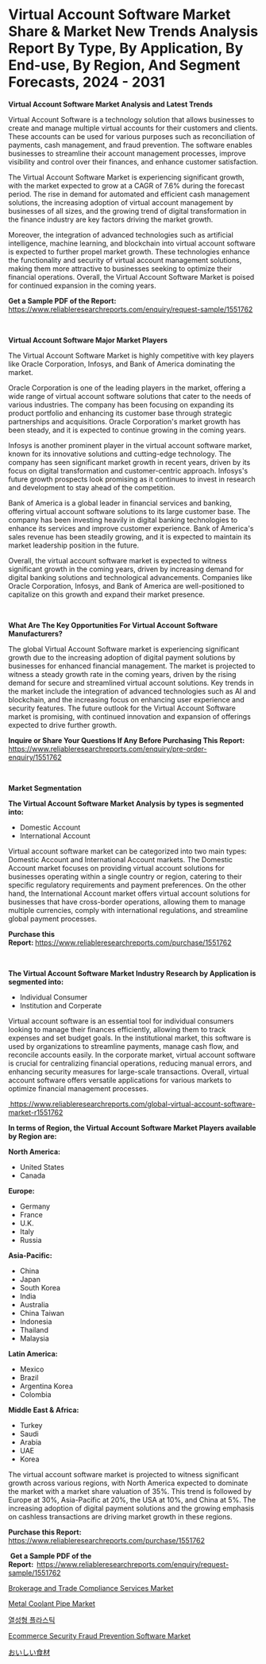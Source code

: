 <p><h1>Virtual Account Software Market Share & Market New Trends Analysis Report By Type, By Application, By End-use, By Region, And Segment Forecasts, 2024 - 2031</h1></p><p><strong>Virtual Account Software Market Analysis and Latest Trends</strong></p>
<p><p>Virtual Account Software is a technology solution that allows businesses to create and manage multiple virtual accounts for their customers and clients. These accounts can be used for various purposes such as reconciliation of payments, cash management, and fraud prevention. The software enables businesses to streamline their account management processes, improve visibility and control over their finances, and enhance customer satisfaction.</p><p>The Virtual Account Software Market is experiencing significant growth, with the market expected to grow at a CAGR of 7.6% during the forecast period. The rise in demand for automated and efficient cash management solutions, the increasing adoption of virtual account management by businesses of all sizes, and the growing trend of digital transformation in the finance industry are key factors driving the market growth.</p><p>Moreover, the integration of advanced technologies such as artificial intelligence, machine learning, and blockchain into virtual account software is expected to further propel market growth. These technologies enhance the functionality and security of virtual account management solutions, making them more attractive to businesses seeking to optimize their financial operations. Overall, the Virtual Account Software Market is poised for continued expansion in the coming years.</p></p>
<p><strong>Get a Sample PDF of the Report:&nbsp;</strong> <a href="https://www.reliableresearchreports.com/enquiry/request-sample/1551762">https://www.reliableresearchreports.com/enquiry/request-sample/1551762</a></p>
<p>&nbsp;</p>
<p><strong>Virtual Account Software Major Market Players</strong></p>
<p><p>The Virtual Account Software Market is highly competitive with key players like Oracle Corporation, Infosys, and Bank of America dominating the market. </p><p>Oracle Corporation is one of the leading players in the market, offering a wide range of virtual account software solutions that cater to the needs of various industries. The company has been focusing on expanding its product portfolio and enhancing its customer base through strategic partnerships and acquisitions. Oracle Corporation's market growth has been steady, and it is expected to continue growing in the coming years.</p><p>Infosys is another prominent player in the virtual account software market, known for its innovative solutions and cutting-edge technology. The company has seen significant market growth in recent years, driven by its focus on digital transformation and customer-centric approach. Infosys's future growth prospects look promising as it continues to invest in research and development to stay ahead of the competition.</p><p>Bank of America is a global leader in financial services and banking, offering virtual account software solutions to its large customer base. The company has been investing heavily in digital banking technologies to enhance its services and improve customer experience. Bank of America's sales revenue has been steadily growing, and it is expected to maintain its market leadership position in the future.</p><p>Overall, the virtual account software market is expected to witness significant growth in the coming years, driven by increasing demand for digital banking solutions and technological advancements. Companies like Oracle Corporation, Infosys, and Bank of America are well-positioned to capitalize on this growth and expand their market presence.</p></p>
<p>&nbsp;</p>
<p><strong>What Are The Key Opportunities For Virtual Account Software Manufacturers?</strong></p>
<p><p>The global Virtual Account Software market is experiencing significant growth due to the increasing adoption of digital payment solutions by businesses for enhanced financial management. The market is projected to witness a steady growth rate in the coming years, driven by the rising demand for secure and streamlined virtual account solutions. Key trends in the market include the integration of advanced technologies such as AI and blockchain, and the increasing focus on enhancing user experience and security features. The future outlook for the Virtual Account Software market is promising, with continued innovation and expansion of offerings expected to drive further growth.</p></p>
<p><strong>Inquire or Share Your Questions If Any Before Purchasing This Report:</strong> <a href="https://www.reliableresearchreports.com/enquiry/pre-order-enquiry/1551762">https://www.reliableresearchreports.com/enquiry/pre-order-enquiry/1551762</a></p>
<p>&nbsp;</p>
<p><strong>Market Segmentation</strong></p>
<p><strong>The Virtual Account Software Market Analysis by types is segmented into:</strong></p>
<p><ul><li>Domestic Account</li><li>International Account</li></ul></p>
<p><p>Virtual account software market can be categorized into two main types: Domestic Account and International Account markets. The Domestic Account market focuses on providing virtual account solutions for businesses operating within a single country or region, catering to their specific regulatory requirements and payment preferences. On the other hand, the International Account market offers virtual account solutions for businesses that have cross-border operations, allowing them to manage multiple currencies, comply with international regulations, and streamline global payment processes.</p></p>
<p><strong>Purchase this Report:&nbsp;</strong><a href="https://www.reliableresearchreports.com/purchase/1551762">https://www.reliableresearchreports.com/purchase/1551762</a></p>
<p>&nbsp;</p>
<p><strong>The Virtual Account Software Market Industry Research by Application is segmented into:</strong></p>
<p><ul><li>Individual Consumer</li><li>Institution and Corperate</li></ul></p>
<p><p>Virtual account software is an essential tool for individual consumers looking to manage their finances efficiently, allowing them to track expenses and set budget goals. In the institutional market, this software is used by organizations to streamline payments, manage cash flow, and reconcile accounts easily. In the corporate market, virtual account software is crucial for centralizing financial operations, reducing manual errors, and enhancing security measures for large-scale transactions. Overall, virtual account software offers versatile applications for various markets to optimize financial management processes.</p></p>
<p><a href="https://www.reliableresearchreports.com/global-virtual-account-software-market-r1551762">&nbsp;https://www.reliableresearchreports.com/global-virtual-account-software-market-r1551762</a></p>
<p><strong>In terms of Region, the Virtual Account Software Market Players available by Region are:</strong></p>
<p>
    <p> <strong> North America: </strong>
        <ul>
            <li>United States</li>
            <li>Canada</li>
        </ul>
        </p> 
    <p> <strong> Europe: </strong>
        <ul>
            <li>Germany</li>
            <li>France</li>
            <li>U.K.</li>
            <li>Italy</li>
            <li>Russia</li>
        </ul>
        </p> 
    <p> <strong> Asia-Pacific: </strong>
        <ul>
            <li>China</li>
            <li>Japan</li>
            <li>South Korea</li>
            <li>India</li>
            <li>Australia</li>
            <li>China Taiwan</li>
            <li>Indonesia</li>
            <li>Thailand</li>
            <li>Malaysia</li>
        </ul>
        </p> 
    <p> <strong> Latin America: </strong>
        <ul>
            <li>Mexico</li>
            <li>Brazil</li>
            <li>Argentina Korea</li>
            <li>Colombia</li>
        </ul>
        </p> 
    <p> <strong> Middle East & Africa: </strong>
        <ul>
            <li>Turkey</li>
            <li>Saudi</li>
            <li>Arabia</li>
            <li>UAE</li>
            <li>Korea</li>
        </ul>
    </p>
    </p>
<p><p>The virtual account software market is projected to witness significant growth across various regions, with North America expected to dominate the market with a market share valuation of 35%. This trend is followed by Europe at 30%, Asia-Pacific at 20%, the USA at 10%, and China at 5%. The increasing adoption of digital payment solutions and the growing emphasis on cashless transactions are driving market growth in these regions.</p></p>
<p><strong>Purchase this Report: </strong><a href="https://www.reliableresearchreports.com/purchase/1551762">https://www.reliableresearchreports.com/purchase/1551762</a></p>
<p>&nbsp;<strong>Get a Sample PDF of the Report:&nbsp;&nbsp;</strong><a href="https://www.reliableresearchreports.com/enquiry/request-sample/1551762">https://www.reliableresearchreports.com/enquiry/request-sample/1551762</a></p>
<p><strong></strong></p>
<p><p><a href="https://github.com/biheemgalvinlouises6hokrh3h/Market-Research-Report-List-2/blob/main/brokerage-and-trade-compliance-services-market.md">Brokerage and Trade Compliance Services Market</a></p><p><a href="https://www.linkedin.com/pulse/metal-coolant-pipe-market-size-reveals-best-marketing-channels-revlf?trackingId=DTiv4ST4L4xXmDekiBNtPA%3D%3D">Metal Coolant Pipe Market</a></p><p><a href="https://github.com/giancarlo642004/Market-Research-Report-List-1/blob/main/976873960999.md">열성형 플라스틱</a></p><p><a href="https://github.com/IzaiahBartell/Market-Research-Report-List-1/blob/main/ecommerce-security-fraud-prevention-software-market.md">Ecommerce Security Fraud Prevention Software Market</a></p><p><a href="https://github.com/VinceMarvin1/Market-Research-Report-List-1/blob/main/115750261769.md">おいしい食材</a></p></p>